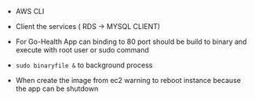- AWS CLI
- Client the services ( RDS -> MYSQL CLIENT)
- For Go-Health App can binding to 80 port should be build to binary and execute with root user or sudo command
- ```sudo binaryfile &``` to background process

- When create the image from ec2 warning to reboot instance because the app can be shutdown


